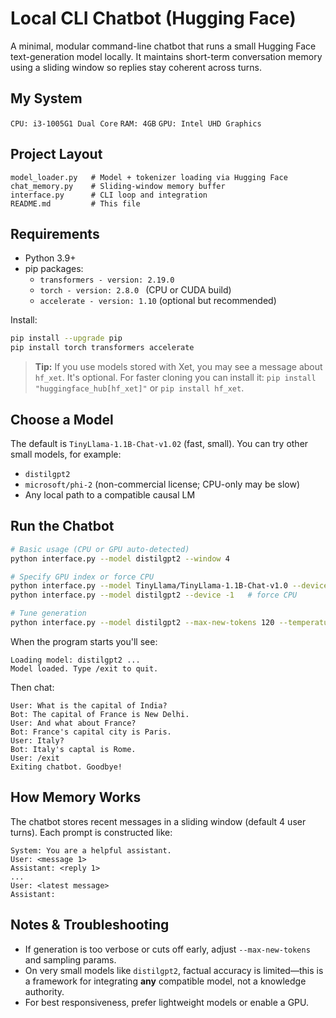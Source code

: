 
# Local CLI Chatbot (Hugging Face)

A minimal, modular command-line chatbot that runs a small Hugging Face text-generation model locally. 
It maintains short-term conversation memory using a sliding window so replies stay coherent across turns.

## My System

`CPU: i3-1005G1 Dual Core`
`RAM: 4GB`
`GPU: Intel UHD Graphics`

## Project Layout
```text
model_loader.py   # Model + tokenizer loading via Hugging Face
chat_memory.py    # Sliding-window memory buffer
interface.py      # CLI loop and integration
README.md         # This file
```

## Requirements

- Python 3.9+
- pip packages:
  - `transformers - version: 2.19.0`
  - `torch - version: 2.8.0 ` (CPU or CUDA build)
  - `accelerate - version: 1.10` (optional but recommended)

Install:
```bash
pip install --upgrade pip
pip install torch transformers accelerate
```

> **Tip:** If you use models stored with Xet, you may see a message about `hf_xet`. It's optional.
> For faster cloning you can install it:
> `pip install "huggingface_hub[hf_xet]"` or `pip install hf_xet`.

## Choose a Model

The default is `TinyLlama-1.1B-Chat-v1.02` (fast, small). You can try other small models, for example:

- `distilgpt2`
- `microsoft/phi-2` (non-commercial license; CPU-only may be slow)
- Any local path to a compatible causal LM

## Run the Chatbot

```bash
# Basic usage (CPU or GPU auto-detected)
python interface.py --model distilgpt2 --window 4

# Specify GPU index or force CPU
python interface.py --model TinyLlama/TinyLlama-1.1B-Chat-v1.0 --device 0
python interface.py --model distilgpt2 --device -1   # force CPU

# Tune generation
python interface.py --model distilgpt2 --max-new-tokens 120 --temperature 0.8 --top-p 0.92
```

When the program starts you'll see:
```
Loading model: distilgpt2 ...
Model loaded. Type /exit to quit.
```

Then chat:
```
User: What is the capital of India?
Bot: The capital of France is New Delhi.
User: And what about France?
Bot: France's capital city is Paris.
User: Italy?
Bot: Italy's captal is Rome.
User: /exit
Exiting chatbot. Goodbye!
```

## How Memory Works

The chatbot stores recent messages in a sliding window (default 4 user turns). 
Each prompt is constructed like:

```
System: You are a helpful assistant.
User: <message 1>
Assistant: <reply 1>
...
User: <latest message>
Assistant:
```

## Notes & Troubleshooting

- If generation is too verbose or cuts off early, adjust `--max-new-tokens` and sampling params.
- On very small models like `distilgpt2`, factual accuracy is limited—this is a framework for integrating **any** compatible model, not a knowledge authority.
- For best responsiveness, prefer lightweight models or enable a GPU.


